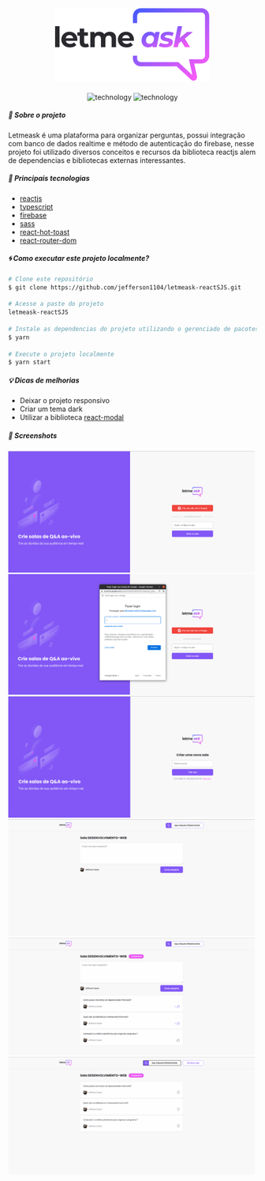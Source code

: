 <h2 align="center">
  <img alt="Moveit" src="./src/assets/images/logo.svg">
</h2>

<p align="center">
  <img alt="technology" src="https://img.shields.io/badge/TypeScript-007ACC?style=for-the-badge&logo=typescript&logoColor=white">
  <img alt="technology" src="https://img.shields.io/badge/next.js-000000?style=for-the-badge&logo=next.js&logoColor=white">
</p>

##### :memo: Sobre o projeto

Letmeask é uma plataforma para organizar perguntas, possui integração com banco de dados realtime e método de autenticação do firebase, nesse projeto foi utilizado diversos conceitos e recursos da biblioteca reactjs alem de dependencias e bibliotecas externas interessantes.

##### :rocket: Principais tecnologias

<ul>
  <li><a target="_blank" href="https://pt-br.reactjs.org/">reactjs</a></li>
  <li><a target="_blank" href="https://www.typescriptlang.org/docs/">typescript</a></li>
  <li><a target="_blank" href="https://firebase.google.com/">firebase</a></li>
  <li><a target="_blank" href="https://github.com/sass/sass">sass</a></li>
  <li><a target="_blank" href="https://react-hot-toast.com/">react-hot-toast</a></li>
  <li><a target="_blank" href="https://reactrouter.com/web/guides/quick-start">react-router-dom</a></li>
</ul>

##### :cyclone: Como executar este projeto localmente?

```bash
# Clone este repositório
$ git clone https://github.com/jefferson1104/letmeask-reactSJS.git

# Acesse a paste do projeto
letmeask-reactSJS

# Instale as dependencias do projeto utilizando o gerenciado de pacotes yarn
$ yarn

# Execute o projeto localmente
$ yarn start

```

##### :bulb: Dicas de melhorias

- Deixar o projeto responsivo
- Criar um tema dark
- Utilizar a biblioteca [react-modal](https://github.com/reactjs/react-modal)

##### 🎨 Screenshots

<p >
  <img width=500 src="./src/assets/screenshots/screenshot-01.png">
  <img width=500 src="./src/assets/screenshots/screenshot-02.png">
  <img width=500 src="./src/assets/screenshots/screenshot-03.png">
  <img width=500 src="./src/assets/screenshots/screenshot-04.png">
  <img width=500 src="./src/assets/screenshots/screenshot-05.png">
  <img width=500 src="./src/assets/screenshots/screenshot-06.png">
</p>

